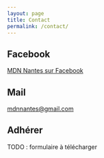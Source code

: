 ```yaml
---
layout: page
title: Contact
permalink: /contact/
---
```


## Facebook

[MDN Nantes sur Facebook](https://www.facebook.com/profile.php?id=100009228827552&fref=ts)

## Mail

[mdnnantes@gmail.com](mailto:mdnnantes@gmail.com)

## Adhérer

TODO : formulaire à télécharger
